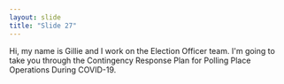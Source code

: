 ```yaml
---
layout: slide
title: "Slide 27"
---
```


Hi, my name is Gillie and I work on the Election Officer team. I'm going to take you through the Contingency Response Plan for Polling Place Operations During COVID-19.
